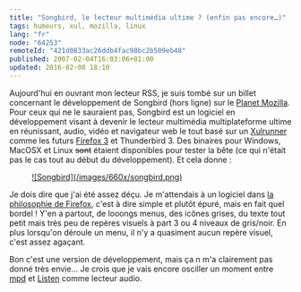 ```yaml
---
title: "Songbird, le lecteur multimédia ultime ? (enfin pas encore…)"
tags: humeurs, xul, mozilla, linux
lang: "fr"
node: "64253"
remoteId: "421d0833ac26ddb4fac98bc2b509eb48"
published: 2007-02-04T16:03:06+01:00
updated: 2016-02-08 18:10
---
```


Aujourd'hui en ouvrant mon lecteur RSS, je suis tombé sur un billet concernant
le développement de Songbird (hors ligne) sur le
[Planet Mozilla](http://planet.mozilla.org/). Pour ceux qui ne le sauraient pas,
Songbird est un logiciel en développement visant
à devenir le lecteur multimédia multiplateforme ultime en réunissant, audio,
vidéo et navigateur web le tout basé sur
un [Xulrunner](http://xulfr.org/wiki/XulRunner) comme les futurs [Firefox
3](http://wiki.mozilla.org/Firefox3) et Thunderbird
3. Des
binaires pour Windows, MacOSX et Linux
~~sont~~ étaient disponibles pour tester la bête (ce qui n'était pas le cas tout au début du
développement). Et cela donne :

<figure class="object-center"><a
href="/images/songbird.png">![Songbird](/images/660x/songbird.png) </a></figure>

Je dois dire que j'ai été assez déçu. Je m'attendais à un logiciel dans [la
philosophie de
Firefox](http://standblog.org/blog/post/2004/11/29/93113844-eloge-de-la-simplicite),
c'est à dire simple et plutôt épuré, mais en fait quel bordel&nbsp;! Y'en a partout,
de looongs menus, des icônes grises, du texte tout petit mais très peu de
repères visuels à part 3 ou 4 niveaux de gris/noir. En plus lorsqu'on déroule un
menu, il n'y a quasiment aucun repère visuel, c'est assez agaçant.

Bon c'est une version de développement, mais ça n m'a clairement pas donné très
envie… Je crois que je vais encore osciller un moment entre
[mpd](http://pwet.fr/man/linux/commandes/mpd) et
[Listen](https://fr.wikipedia.org/wiki/Listen_%28logiciel%29) comme lecteur audio.
